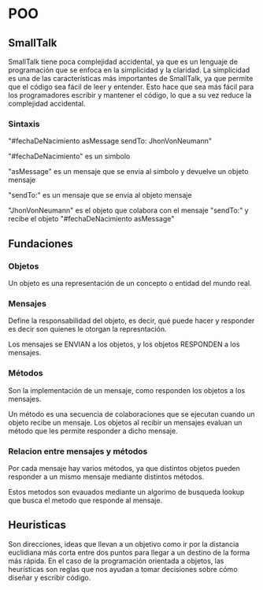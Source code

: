 # POO

## SmallTalk

SmallTalk tiene poca complejidad accidental, ya que es un lenguaje de programación que se enfoca en la simplicidad y la claridad. La simplicidad es una de las características más importantes de SmallTalk, ya que permite que el código sea fácil de leer y entender. Esto hace que sea más fácil para los programadores escribir y mantener el código, lo que a su vez reduce la complejidad accidental.

### Sintaxis

"#fechaDeNacimiento asMessage sendTo: JhonVonNeumann"

"#fechaDeNacimiento" es un simbolo

"asMessage" es un mensaje que se envia al simbolo y devuelve un objeto mensaje

"sendTo:" es un mensaje que se envia al objeto mensaje

"JhonVonNeumann" es el objeto que colabora con el mensaje "sendTo:" y recibe el objeto "#fechaDeNacimiento asMessage"

## Fundaciones

### Objetos

Un objeto es una representación de un concepto o entidad del mundo real.

### Mensajes

Define la responsabilidad del objeto, es decir, qué puede hacer y responder es decir son quienes le otorgan la represntación.

Los mensajes se ENVIAN a los objetos, y los objetos RESPONDEN a los mensajes.

### Métodos

Son la implementación de un mensaje, como responden los objetos a los mensajes.

Un método es una secuencia de colaboraciones que se ejecutan cuando un objeto recibe un mensaje. Los objetos al recibir un mensajes evaluan un método que les permite responder a dicho mensaje.

### Relacion entre mensajes y métodos

Por cada mensaje hay varios métodos, ya que distintos objetos pueden responder a un mismo mensaje mediante distintos métodos.

Estos metodos son evauados mediante un algorimo de busqueda lookup que busca el metodo que responde al mensaje.

## Heuristicas

Son direcciones, ideas que llevan a un objetivo como ir por la distancia euclidiana más corta entre dos puntos para llegar a un destino de la forma más rápida. En el caso de la programación orientada a objetos, las heurísticas son reglas que nos ayudan a tomar decisiones sobre cómo diseñar y escribir código.
